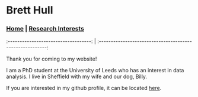 
# Brett Hull

### [Home](https://bretthull.github.io)  | [Research Interests](https://bretthull.github.io/research)
:-----------------------------------: |  :--------------------------------------------------------:
 

Thank you for coming to my website!

I am a PhD student at the University of Leeds who has an interest in data analysis. I live in Sheffield with my wife and our dog, Billy.

If you are interested in my github profile, it can be located [here](https://github.com/bretthull).
